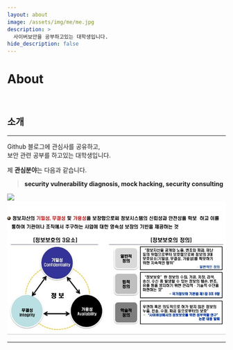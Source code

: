 ```yaml
---
layout: about
image: /assets/img/me/me.jpg
description: >
  사이버보안을 공부하고있는 대학생입니다.
hide_description: false
---
```


# About

<!--author-->

<br>

## 소개
---
Github 블로그에 관심사를 공유하고,  
보안 관련 공부를 하고있는 대학생입니다.


제 **관심분야**는 다음과 같습니다.

>   <a>__security vulnerability diagnosis, mock hacking, security consulting__</a>


<div class="me">
    <div><img src= "/assets/me/cheetah1.jpg"></div>
    <div><img src= "/assets/me/cheetah2.jpg"></div>
    <!--<div><img src= "/assets/me/cheetah3.jpg"></div>
    <div><img src= "/assets/me/cheetah4.jpg"></div> 주석처리 추가하려면 풀어 -->
</div>

  <script>
    $(document).ready(function(){
      $('.me').slick({autoplay : true});
    });
  </script>

---